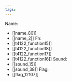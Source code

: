 ```yaml
---
tags:
---
```

Name:
- [[name_80]]
- [[name_2]]
Fn:
- [[t4122_function15]]
- [[t4122_function18]]
- [[t4122_function17]]
- [[t4122_function16]]
Sound:
- [[sound_15]]
- [[sound_38]]
Flag:
- [[flag_12107]]
